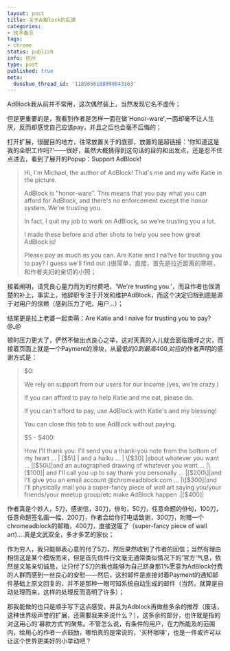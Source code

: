 ```yaml
---
layout: post
title: 关于AdBlock的乱弹
categories:
- 技术备忘
tags:
- chrome
status: publish
info: 杭州
type: post
published: true
meta:
  duoshuo_thread_id: '1189656188090843163'
---
```


AdBlock我从前并不常用，这次偶然装上，当然发现它名不虚传；

但是更重要的是，我看到作者是怎样一面在做'Honor-ware',一面却毫不让人生厌，反而却感觉自己应该pay，并且之后也会毫不后悔的；



打开扩展，很醒目的地方，往常放置关于的底部，放置的是超链接：'你知道这是我的全职工作吗?'——很好，虽然大概猜得到这句话的目的和出发点，还是忍不住点进去，看到了展开的Popup：Support AdBlock!

> Hi, I'm Michael, the author of AdBlock! That's me and my wife Katie in the picture.
> 
> AdBlock is "honor-ware". This means that you pay what you can afford for AdBlock, and there's no enforcement except the honor system. We're trusting you.
> 
> In fact, I quit my job to work on AdBlock, so we're trusting you a lot.
> 
> I made these before and after shots to help you see how great AdBlock is!
> 
> Please pay as much as you can. Are Katie and I na?ve for trusting you to pay? I guess we'll find out :)很简单，直接，首先是拉近距离的寒暄，和作者夫妇的亲切的小照；

接着阐明，请凭良心量力而为的付费吧，'We're trusting you.'，而且作者也很清楚的补上，事实上，他辞职专注于开发和维护AdBlock，而这个决定归根到底是源于对用户的信赖（感到压力了吧，用户...）；

结尾更是拉上老婆一起卖萌：Are Katie and I naive for trusting you to pay?  @_@

顿时压力更大了，俨然不做出点良心之举，这对天真的人儿就会面临饿哹之灾，而接着页面上就是一个Payment的滑块，从最低的$0到最高$400,对应的作者声明的感谢方式是：

>$0:
>
>We rely on support from our users for our income (yes, we're crazy.)
>
>If you can afford to pay to help Katie and me eat, please do.
>
>If you can't afford to pay, use AdBlock with Katie's and my blessing!
>
>You can close this tab to use AdBlock without paying.
>
>$5 - $400:
>
>How I'll thank you: I'll send you a thank-you note from the bottom of my heart ... | \[$5\] | and a haiku ... | \[$30\] |about whatever you want ... |\[$50\]|and an autographed drawing of whatever you want ... |\[$100\]| and I'll call you up to say thank you personally ... |\[$200\]|and I'll give you an email account @chromeadblock.com ... |\[$300\]|and I'll physically mail you a super-fancy piece of wall art saying you/your friends/your meetup group/etc make AdBlock happen .|\[$400\]|

作者真是个妙人，5刀，感谢信，30刀，俳句，50刀，任意命题的俳句，100刀，任意命题签名画一幅，200刀，作者会给你打电话致谢，300刀，附赠一个chromeadblock的邮箱，400刀，直接送匾了（super-fancy piece of wall art)....真是文武双全，多才多艺的家伙；


作为穷人，我只能聊表心意的付了5刀，然后果然收到了作者的回信；当然有理由相信这是某个模版而来，但是首先信件行文毫无通常类似情况下的'官方'气息，依然是文笔亲切诚恳，让只付了5刀的我也能够为自己跻身那1%愿意为AdBlock付费的人群而感到一丝良心的安慰——然后，这封邮件是直接对着Payment的通知邮件基础上原文回复的，并不是那种一眼可知系统自动生成的邮件（当然，就算是自动处理而来，这样的处理反而高明了许多）；

那我能做的也只是顺手写下这点感受，并且为Adblock再做些多余的推荐（废话，这种世界级声誉的扩展，还需要我来多说什么？），这多余的部分，也许就是指的对这用心的'募款方式'的聚焦。不管怎么说，有条件的用户，在力所能及的范围内，给用心的作者一点鼓励，哪怕真的是常说的，'买杯咖啡'，也是一件或许可以让这个世界更美好的小举动吧？

